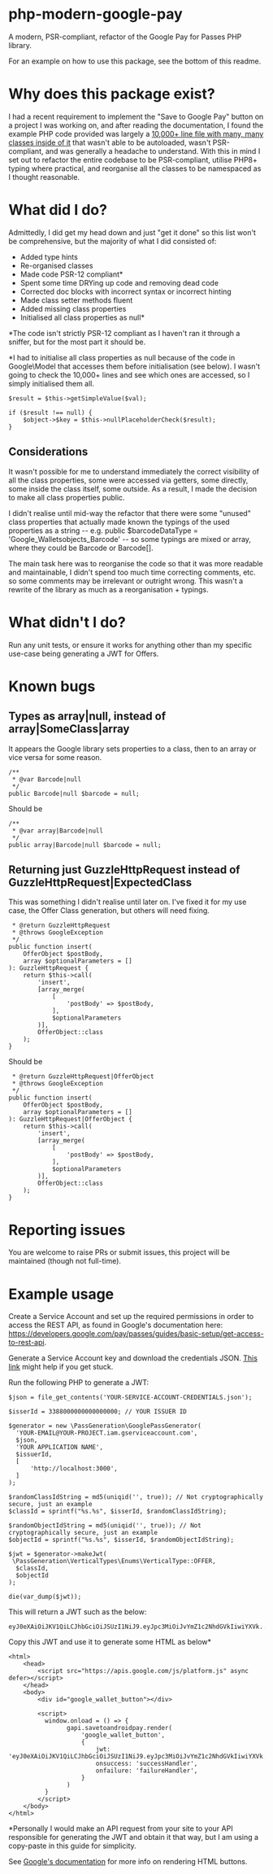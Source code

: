 # php-modern-google-pay

A modern, PSR-compliant, refactor of the Google Pay for Passes PHP library.

For an example on how to use this package, see the bottom of this readme.

# Why does this package exist?

I had a recent requirement to implement the "Save to Google Pay" button on a project I was working on, and after reading the documentation, I found the example PHP code provided was largely a [10,000+ line file with many, many classes inside of it](https://github.com/google-pay/passes-rest-samples/blob/master/php/Walletobjects.php) that wasn't able to be autoloaded, wasn't PSR-compliant, and was generally a headache to understand. With this in mind I set out to refactor the entire codebase to be PSR-compliant, utilise PHP8+ typing where practical, and reorganise all the classes to be namespaced as I thought reasonable.

# What did I do?

Admittedly, I did get my head down and just "get it done" so this list won't be comprehensive, but the majority of what I did consisted of:

 - Added type hints
 - Re-organised classes
 - Made code PSR-12 compliant*
 - Spent some time DRYing up code and removing dead code
 - Corrected doc blocks with incorrect syntax or incorrect hinting
 - Made class setter methods fluent
 - Added missing class properties
 - Initialised all class properties as null*

*The code isn't strictly PSR-12 compliant as I haven't ran it through a sniffer, but for the most part it should be.

*I had to initialise all class properties as null because of the code in Google\Model that accesses them before initialisation (see below). I wasn't going to check the 10,000+ lines and see which ones are accessed, so I simply initialised them all.

    $result = $this->getSimpleValue($val);

    if ($result !== null) {
        $object->$key = $this->nullPlaceholderCheck($result);
    }

## Considerations

It wasn't possible for me to understand immediately the correct visibility of all the class properties, some were accessed via getters, some directly, some inside the class itself, some outside. As a result, I made the decision to make all class properties public.

I didn't realise until mid-way the refactor that there were some "unused" class properties that actually made known the typings of the used properties as a string -- e.g. public $barcodeDataType = 'Google_Walletsobjects_Barcode' -- so some typings are mixed or array, where they could be Barcode or Barcode[].

The main task here was to reorganise the code so that it was more readable and maintainable, I didn't spend too much time correcting comments, etc. so some comments may be irrelevant or outright wrong. This wasn't a rewrite of the library as much as a reorganisation + typings.

# What didn't I do?
Run any unit tests, or ensure it works for anything other than my specific use-case being generating a JWT for Offers.

# Known bugs

## Types as array|null, instead of array|SomeClass|array

It appears the Google library sets properties to a class, then to an array or vice versa for some reason.

    /**
     * @var Barcode|null
     */
    public Barcode|null $barcode = null;

Should be

    /**
     * @var array|Barcode|null
     */
    public array|Barcode|null $barcode = null;

## Returning just GuzzleHttpRequest instead of GuzzleHttpRequest|ExpectedClass

This was something I didn't realise until later on. I've fixed it for my use case, the Offer Class generation, but others will need fixing.

     * @return GuzzleHttpRequest
     * @throws GoogleException
     */
    public function insert(
        OfferObject $postBody,
        array $optionalParameters = []
    ): GuzzleHttpRequest {
        return $this->call(
            'insert',
            [array_merge(
                [
                    'postBody' => $postBody,
                ],
                $optionalParameters
            )],
            OfferObject::class
        );
    }

Should be

     * @return GuzzleHttpRequest|OfferObject
     * @throws GoogleException
     */
    public function insert(
        OfferObject $postBody,
        array $optionalParameters = []
    ): GuzzleHttpRequest|OfferObject {
        return $this->call(
            'insert',
            [array_merge(
                [
                    'postBody' => $postBody,
                ],
                $optionalParameters
            )],
            OfferObject::class
        );
    }

# Reporting issues

You are welcome to raise PRs or submit issues, this project will be maintained (though not full-time).

# Example usage

Create a Service Account and set up the required permissions in order to access the REST API, as found in Google's documentation here: https://developers.google.com/pay/passes/guides/basic-setup/get-access-to-rest-api.

Generate a Service Account key and download the credentials JSON. [This link](https://stackoverflow.com/questions/46287267/how-can-i-get-the-file-service-account-json-for-google-translate-api) might help if you get stuck.

Run the following PHP to generate a JWT:

    $json = file_get_contents('YOUR-SERVICE-ACCOUNT-CREDENTIALS.json');

    $isserId = 3388000000000000000; // YOUR ISSUER ID

    $generator = new \PassGeneration\GooglePassGenerator(
      'YOUR-EMAIL@YOUR-PROJECT.iam.gserviceaccount.com',
      $json,
      'YOUR APPLICATION NAME',
      $issuerId,
      [
          'http://localhost:3000',
      ]
    );

    $randomClassIdString = md5(uniqid('', true)); // Not cryptographically secure, just an example
    $classId = sprintf("%s.%s", $isserId, $randomClassIdString);

    $randomObjectIdString = md5(uniqid('', true)); // Not cryptographically secure, just an example
    $objectId = sprintf("%s.%s", $isserId, $randomObjectIdString);

    $jwt = $generator->makeJwt(
     \PassGeneration\VerticalTypes\Enums\VerticalType::OFFER,
      $classId,
      $objectId
    );

    die(var_dump($jwt));

This will return a JWT such as the below:

    eyJ0eXAiOiJKV1QiLCJhbGciOiJSUzI1NiJ9.eyJpc3MiOiJvYmZ1c2NhdGVkIiwiYXVk...

Copy this JWT and use it to generate some HTML as below*

	<html>
		<head>
			<script src="https://apis.google.com/js/platform.js" async defer></script>
		</head>
		<body>
			<div id="google_wallet_button"></div>

			<script>
			  window.onload = () => {
					gapi.savetoandroidpay.render(
						'google_wallet_button',
						{
							jwt: 'eyJ0eXAiOiJKV1QiLCJhbGciOiJSUzI1NiJ9.eyJpc3MiOiJvYmZ1c2NhdGVkIiwiYXVk...',
							onsuccess: 'successHandler',
							onfailure: 'failureHandler',
						}
					)
			  }
			</script>
		</body>
	</html>

*Personally I would make an API request from your site to your API responsible for generating the JWT and obtain it that way, but I am using a copy-paste in this guide for simplicity.

See [Google's documentation](https://developers.google.com/pay/passes/reference/s2w-reference) for more info on rendering HTML buttons.
